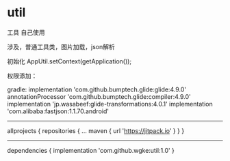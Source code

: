 # util
工具 自己使用

涉及，普通工具类，图片加载，json解析

初始化 AppUtil.setContext(getApplication());

权限添加：
    <uses-permission android:name="android.permission.INTERNET"/>
    <uses-permission android:name="android.permission.ACCESS_NETWORK_STATE"/>
    <uses-permission android:name="android.permission.READ_EXTERNAL_STORAGE" />
    <uses-permission android:name="android.permission.WRITE_EXTERNAL_STORAGE" />
    <uses-permission android:name="android.permission.READ_PHONE_STATE" />
    
    
 gradle:
    implementation 'com.github.bumptech.glide:glide:4.9.0'
    annotationProcessor 'com.github.bumptech.glide:compiler:4.9.0'
    implementation 'jp.wasabeef:glide-transformations:4.0.1'
    implementation 'com.alibaba:fastjson:1.1.70.android'


-------------------

allprojects {
		repositories {
			...
			maven { url 'https://jitpack.io' }
		}
	}

--------------------
dependencies {
	        implementation 'com.github.wgke:util:1.0'
	}